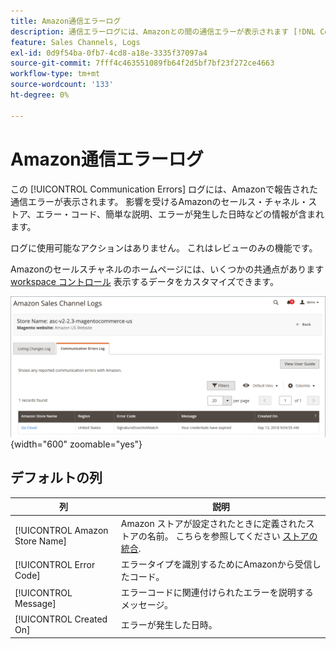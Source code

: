 ```yaml
---
title: Amazon通信エラーログ
description: 通信エラーログには、Amazonとの間の通信エラーが表示されます [!DNL Commerce].
feature: Sales Channels, Logs
exl-id: 0d9f54ba-0fb7-4cd8-a18e-3335f37097a4
source-git-commit: 7fff4c463551089fb64f2d5bf7bf23f272ce4663
workflow-type: tm+mt
source-wordcount: '133'
ht-degree: 0%

---
```


# Amazon通信エラーログ

この [!UICONTROL Communication Errors] ログには、Amazonで報告された通信エラーが表示されます。 影響を受けるAmazonのセールス・チャネル・ストア、エラー・コード、簡単な説明、エラーが発生した日時などの情報が含まれます。

ログに使用可能なアクションはありません。 これはレビューのみの機能です。

Amazonのセールスチャネルのホームページには、いくつかの共通点があります [workspace コントロール](./workspace-controls.md) 表示するデータをカスタマイズできます。

![通信エラーログ](assets/amazon-comm-errors-log.png){width="600" zoomable="yes"}

## デフォルトの列

| 列 | 説明 |
|--------------------------------|-----------------------------------------------------------------------------------------------------------------------|
| [!UICONTROL Amazon Store Name] | Amazon ストアが設定されたときに定義されたストアの名前。 こちらを参照してください [ストアの統合](./store-integration.md). |
| [!UICONTROL Error Code] | エラータイプを識別するためにAmazonから受信したコード。 |
| [!UICONTROL Message] | エラーコードに関連付けられたエラーを説明するメッセージ。 |
| [!UICONTROL Created On] | エラーが発生した日時。 |
